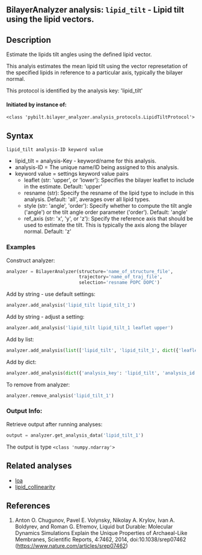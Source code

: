 ## BilayerAnalyzer analysis: ```lipid_tilt``` - Lipid tilt using the lipid vectors.
 
## Description
 
Estimate the lipids tilt angles using the defined lipid vector.

This analyis estimates the mean lipid tilt using the vector represetation
of the specified lipids in reference to a particular axis, typically the
bilayer normal.

This protocol is identified by the analysis key: 'lipid_tilt'


#### Initiated by instance of:
 
    <class 'pybilt.bilayer_analyzer.analysis_protocols.LipidTiltProtocol'>

## Syntax

```
lipid_tilt analysis-ID keyword value
```
* lipid_tilt = analysis-Key - keyword/name for this analysis.
* analysis-ID = The unique name/ID being assigned to this analysis.
* keyword value = settings keyword value pairs 
    * leaflet (str: 'upper', or 'lower'): Specifies the bilayer leaflet to include in the estimate. Default: 'upper'
    * resname (str): Specify the resname of the lipid type to include in this analysis. Default: 'all', averages over all lipid types.
    * style (str: 'angle', 'order'): Specify whether to compute the tilt angle ('angle') or the tilt angle order parameter ('order'). Default: 'angle'
    * ref_axis (str: 'x', 'y', or 'z'): Specify the reference axis that should be used to estimate the tilt. This is typically the axis along the bilayer normal. Default: 'z'

### Examples
Construct analyzer:
```python
analyzer = BilayerAnalyzer(structure='name_of_structure_file',
                           trajectory='name_of_traj_file',
                           selection='resname POPC DOPC')
```
 
Add by string - use default settings:
```python
analyzer.add_analysis('lipid_tilt lipid_tilt_1') 
```
 
Add by string - adjust a setting: 
```python
analyzer.add_analysis('lipid_tilt lipid_tilt_1 leaflet upper')
```
 
Add by list:
```python
analyzer.add_analysis(list(['lipid_tilt', 'lipid_tilt_1', dict({'leaflet':'upper'})]))
```
 
Add by dict: 
```python
analyzer.add_analysis(dict({'analysis_key': 'lipid_tilt', 'analysis_id': 'lipid_tilt_1','analysis_settings':dict({'leaflet':'upper'})}))
```
 
To remove from analyzer: 
```python
analyzer.remove_analysis('lipid_tilt_1')
```
 
### Output Info:
Retrieve output after running analyses:
```python
output = analyzer.get_analysis_data('lipid_tilt_1')
```
 
The output is type ```<class 'numpy.ndarray'>```
 
## Related analyses
* [loa](loa.html)
* [lipid_collinearity](lipid_collinearity.html)

## References

1. Anton O. Chugunov,  Pavel E. Volynsky, Nikolay A. Krylov,
Ivan A. Boldyrev, and Roman G. Efremov,  Liquid but Durable:
Molecular Dynamics Simulations Explain the Unique Properties of
Archaeal-Like Membranes, Scientific Reports, 4:7462, 2014,
doi:10.1038/srep07462
(https://www.nature.com/articles/srep07462)

